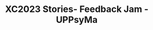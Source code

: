 ---
title: XC2023 Stories- Feedback Jam - UPPsyMa
redirect_to: https://jamboard.google.com/d/1I1bmDs3GB-hUW9KI8FT1nCQ17xW9seN6wP7jGECIYQY/edit?usp=sharing
redirect_from: 
  - /XC23StoriesJam_UPPsyMa
  - /xc23storiesjam_uppsyma
---